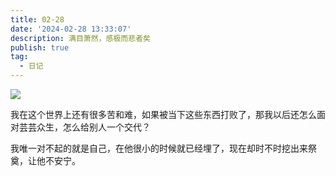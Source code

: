 ```yaml
---
title: 02-28
date: '2024-02-28 13:33:07'
description: 满目萧然，感极而悲者矣
publish: true
tag:
  - 日记
---
```

![](../../images/0077e5fd23daa7649e522aca19538a9c.jpeg)

我在这个世界上还有很多苦和难，如果被当下这些东西打败了，那我以后还怎么面对芸芸众生，怎么给别人一个交代？



我唯一对不起的就是自己，在他很小的时候就已经埋了，现在却时不时挖出来祭奠，让他不安宁。



